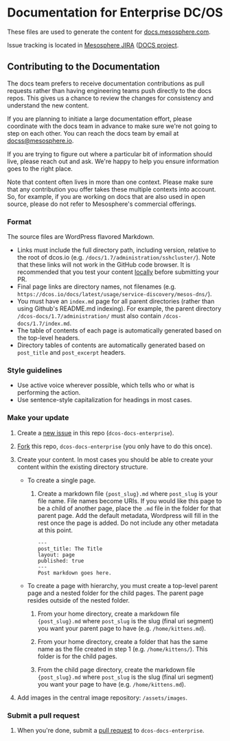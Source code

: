 # Documentation for Enterprise DC/OS
These files are used to generate the content for [docs.mesosphere.com](docs.mesosphere.com). 

Issue tracking is located in [Mesosphere JIRA](https://mesosphere.atlassian.net/) ([DOCS project](https://mesosphere.atlassian.net/secure/RapidBoard.jspa?rapidView=70&useStoredSettings=true).


 
## Contributing to the Documentation

The docs team prefers to receive documentation contributions as pull requests rather than having engineering teams push directly to the docs repos. This gives us a chance to review the changes for consistency and understand the new content.

If you are planning to initiate a large documentation effort, please coordinate with the docs team in advance to make sure we're not going to step on each other. You can reach the docs team by email at docss@mesosphere.io.

If you are trying to figure out where a particular bit of information should live, please reach out and ask. We're happy to help you ensure information goes to the right place.

Note that content often lives in more than one context. Please make sure that any contribution you offer takes these multiple contexts into account. So, for example, if you are working on docs that are also used in open source, please do not refer to Mesosphere's commercial offerings.

### Format
The source files are WordPress flavored Markdown.

- Links must include the full directory path, including version, relative to the root of dcos.io (e.g. `/docs/1.7/administration/sshcluster/`). Note that these links will not work in the GitHub code browser. It is recommended that you test your content [locally](#test-local) before submitting your PR.
- Final page links are directory names, not filenames (e.g. `https://dcos.io/docs/latest/usage/service-discovery/mesos-dns/`).
- You must have an `index.md` page for all parent directories (rather than using Github's README.md indexing). For example, the parent directory `/dcos-docs/1.7/administration/` must also contain `/dcos-docs/1.7/index.md`.
- The table of contents of each page is automatically generated based on the top-level headers.
- Directory tables of contents are automatically generated based on `post_title` and `post_excerpt` headers.

### Style guidelines

- Use active voice wherever possible, which tells who or what is performing the action.
- Use sentence-style capitalization for headings in most cases.

### Make your update

1. Create a [new issue](https://github.com/mesosphere/dcos-docs-enterprise/issues) in this repo (`dcos-docs-enterprise`).
1. [Fork](https://help.github.com/articles/fork-a-repo/) this repo, `dcos-docs-enterprise` (you only have to do this once).
1. Create your content. In most cases you should be able to create your content within the existing directory structure. 

    - To create a single page.
      
      1.  Create a markdown file `{post_slug}.md` where `post_slug` is your file name. File names become URIs. If you would like this page to be a child of another page, place the `.md` file in the folder for that parent page.
          Add the default metadata, Wordpress will fill in the rest once the page is added. Do not include any other metadata at this point.
          
              ---
              post_title: The Title
              layout: page
              published: true
              ---
              Post markdown goes here.
      
    - To create a page with hierarchy, you must create a top-level parent page and a nested folder for the child pages. The parent page resides outside of the nested folder. 
    
      1.  From your home directory, create a markdown file `{post_slug}.md` where `post_slug` is the slug (final uri segment) you want your parent page to have (e.g. `/home/kittens.md`).
              
      1.  From your home directory, create a folder that has the same name as the file created in step 1 (e.g. `/home/kittens/`). This folder is for the child pages. 
    
      1.  From the child page directory, create the markdown file `{post_slug}.md` where `post_slug` is the slug (final uri segment) you want your page to have (e.g. `/home/kittens.md`).
    
1. Add images in the central image repository: `/assets/images`.

    
### Submit a pull request

1. When you're done, submit a [pull request](https://help.github.com/articles/using-pull-requests/) to `dcos-docs-enterprise`.
